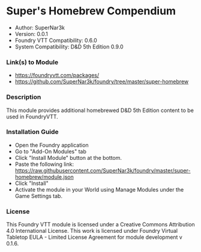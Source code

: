 # Super's Homebrew Compendium

* Author: SuperNar3k
* Version: 0.0.1
* Foundry VTT Compatibility: 0.6.0
* System Compatibility: D&D 5th Edition 0.9.0

### Link(s) to Module
* https://foundryvtt.com/packages/
* https://github.com/SuperNar3k/foundry/tree/master/super-homebrew

### Description
This module provides additional homebrewed D&D 5th Edition content to be used in FoundryVTT.

### Installation Guide

* Open the Foundry application
* Go to "Add-On Modules" tab
* Click "Install Module" button at the bottom.
* Paste the following link: https://raw.githubusercontent.com/SuperNar3k/foundry/master/super-homebrew/module.json
* Click "Install"
* Activate the module in your World using Manage Modules under the Game Settings tab.

### License
This Foundry VTT module is licensed under a Creative Commons Attribution 4.0 International License. This work is licensed under Foundry Virtual Tabletop EULA - Limited License Agreement for module development v 0.1.6.
